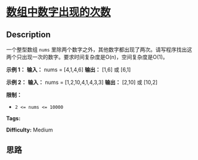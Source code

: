 # [数组中数字出现的次数][title]

## Description

一个整型数组 `nums` 里除两个数字之外，其他数字都出现了两次。请写程序找出这两个只出现一次的数字。要求时间复杂度是O(n)，空间复杂度是O(1)。



**示例 1：**
            **输入：** nums = [4,1,4,6]    **输出：** [1,6] 或 [6,1]    

**示例 2：**
            **输入：** nums = [1,2,10,4,1,4,3,3]    **输出：** [2,10] 或 [10,2]



**限制：**

  * `2 <= nums <= 10000`




**Tags:** 

**Difficulty:** Medium

## 思路

[title]: https://leetcode-cn.com/problems/shu-zu-zhong-shu-zi-chu-xian-de-ci-shu-lcof
